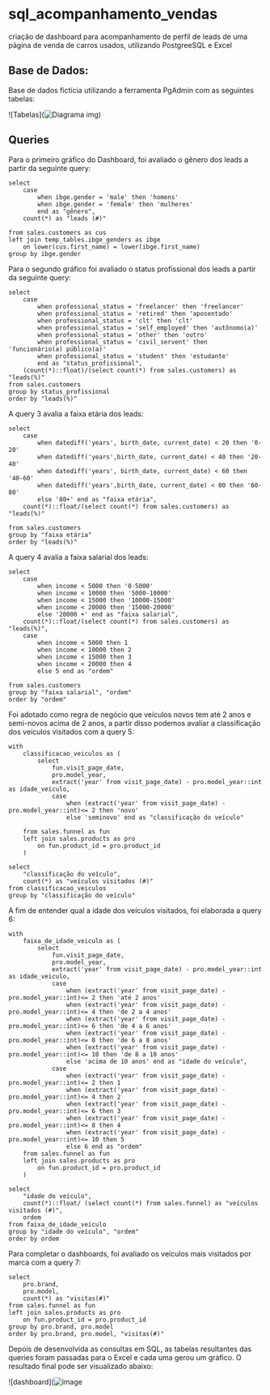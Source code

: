 # sql_acompanhamento_vendas

criação de dashboard para acompanhamento de perfil de leads de uma página de venda de carros usados, utilizando PostgreeSQL e Excel

## Base de Dados:
Base de dados fictícia utilizando a ferramenta PgAdmin com as seguintes tabelas:

![Tabelas](![Diagrama img](https://github.com/user-attachments/assets/6f29da10-0491-4665-8500-27352b3a032d))

## Queries 
Para o primeiro gráfico do Dashboard, foi avaliado o gênero dos leads a partir da seguinte query:
```
select
	case
		when ibge.gender = 'male' then 'homens'
		when ibge.gender = 'female' then 'mulheres'
		end as "gênero",
	count(*) as "leads (#)"
	
from sales.customers as cus
left join temp_tables.ibge_genders as ibge
	on lower(cus.first_name) = lower(ibge.first_name)
group by ibge.gender
```
Para o segundo gráfico foi avaliado o status profissional dos leads a partir da seguinte query:
```
select
	case
		when professional_status = 'freelancer' then 'freelancer'
		when professional_status = 'retired' then 'aposentado'
		when professional_status = 'clt' then 'clt'
		when professional_status = 'self_employed' then 'autônomo(a)'
		when professional_status = 'other' then 'outro'
		when professional_status = 'civil_servent' then 'funcionário(a) público(a)'
		when professional_status = 'student' then 'estudante'
		end as "status_profissional",
	(count(*)::float)/(select count(*) from sales.customers) as "leads(%)"
from sales.customers
group by status_profissional
order by "leads(%)"
```
A query 3 avalia a faixa etária dos leads:
```
select 
	case
		when datediff('years', birth_date, current_date) < 20 then '0-20'
		when datediff('years',birth_date, current_date) < 40 then '20-40'
		when datediff('years', birth_date, current_date) < 60 then '40-60'
		when datediff('years',birth_date, current_date) < 80 then '60-80'
		else '80+' end as "faixa etária",
	count(*)::float/(select count(*) from sales.customers) as "leads(%)"
	
from sales.customers
group by "faixa etária"
order by "leads(%)"
```
A query 4 avalia a faixa salarial dos leads:
```
select 
	case
		when income < 5000 then '0-5000'
		when income < 10000 then '5000-10000'
		when income < 15000 then '10000-15000'
		when income < 20000 then '15000-20000'
		else '20000 +' end as "faixa salarial",
	count(*)::float/(select count(*) from sales.customers) as "leads(%)",
	case
		when income < 5000 then 1
		when income < 10000 then 2
		when income < 15000 then 3
		when income < 20000 then 4
		else 5 end as "ordem"
	
from sales.customers
group by "faixa salarial", "ordem"
order by "ordem"
```
Foi adotado como regra de negócio que veículos novos tem até 2 anos e semi-novos acima de 2 anos, a partir disso podemos avaliar a classificação dos veículos visitados com a query 5:
```
with
	classificacao_veiculos as (
		select 
			fun.visit_page_date,
			pro.model_year,
			extract('year' from visit_page_date) - pro.model_year::int as idade_veiculo,
			case
				when (extract('year' from visit_page_date) - pro.model_year::int)<= 2 then 'novo'
				else 'seminovo' end as "classificação do veículo"
	
	from sales.funnel as fun
	left join sales.products as pro
		on fun.product_id = pro.product_id
	)

select 
	"classificação do veículo",
	count(*) as "veículos visitados (#)"
from classificacao_veiculos
group by "classificação do veículo"
```
A fim de entender qual a idade dos veículos visitados, foi elaborada a query 6:
```
with
	faixa_de_idade_veiculo as (
		select 
			fun.visit_page_date,
			pro.model_year,
			extract('year' from visit_page_date) - pro.model_year::int as idade_veiculo,
			case
				when (extract('year' from visit_page_date) - pro.model_year::int)<= 2 then 'até 2 anos'
				when (extract('year' from visit_page_date) - pro.model_year::int)<= 4 then 'de 2 a 4 anos'
				when (extract('year' from visit_page_date) - pro.model_year::int)<= 6 then 'de 4 a 6 anos'
				when (extract('year' from visit_page_date) - pro.model_year::int)<= 8 then 'de 6 a 8 anos'
				when (extract('year' from visit_page_date) - pro.model_year::int)<= 10 then 'de 8 a 10 anos'
				else 'acima de 10 anos' end as "idade do veículo",
			case
				when (extract('year' from visit_page_date) - pro.model_year::int)<= 2 then 1
				when (extract('year' from visit_page_date) - pro.model_year::int)<= 4 then 2
				when (extract('year' from visit_page_date) - pro.model_year::int)<= 6 then 3
				when (extract('year' from visit_page_date) - pro.model_year::int)<= 8 then 4
				when (extract('year' from visit_page_date) - pro.model_year::int)<= 10 then 5
				else 6 end as "ordem"
	from sales.funnel as fun
	left join sales.products as pro
		on fun.product_id = pro.product_id
	)

select 
	"idade do veículo",
	count(*)::float/ (select count(*) from sales.funnel) as "veículos visitados (#)",
	ordem
from faixa_de_idade_veiculo
group by "idade do veículo", "ordem"
order by ordem
```
Para completar o dashboards, foi avaliado os veículos mais visitados por marca com a query 7:
```
select
	pro.brand,
	pro.model,
	count(*) as "visitas(#)"
from sales.funnel as fun
left join sales.products as pro
	on fun.product_id = pro.product_id
group by pro.brand, pro.model
order by pro.brand, pro.model, "visitas(#)"
```
Depois de desenvolvida as consultas em SQL, as tabelas resultantes das queries foram passadas para o Excel e cada uma gerou um gráfico. O resultado final pode ser
visualizado abaixo:

![dashboard](![image](https://github.com/user-attachments/assets/3dbb142b-bc92-4318-bfe2-074845310879)





